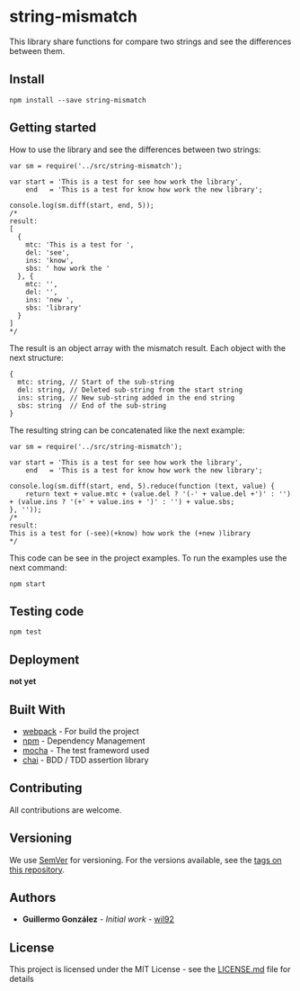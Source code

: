 # string-mismatch

This library share functions for compare two strings and see the differences between them.

## Install

```
npm install --save string-mismatch
```

## Getting started

How to use the library and see the differences between two strings:

```
var sm = require('../src/string-mismatch');

var start = 'This is a test for see how work the library',
    end   = 'This is a test for know how work the new library';

console.log(sm.diff(start, end, 5));
/*
result:
[
  {
    mtc: 'This is a test for ',
    del: 'see',
    ins: 'know',
    sbs: ' how work the '
  }, {
    mtc: '',
    del: '',
    ins: 'new ',
    sbs: 'library'
  }
]
*/
```

The result is an object array with the mismatch result. Each object with the next structure:

```
{
  mtc: string, // Start of the sub-string
  del: string, // Deleted sub-string from the start string
  ins: string, // New sub-string added in the end string
  sbs: string  // End of the sub-string
}
```

The resulting string can be concatenated like the next example:

```
var sm = require('../src/string-mismatch');

var start = 'This is a test for see how work the library',
    end   = 'This is a test for know how work the new library';

console.log(sm.diff(start, end, 5).reduce(function (text, value) {
    return text + value.mtc + (value.del ? '(-' + value.del +')' : '') + (value.ins ? '(+' + value.ins + ')' : '') + value.sbs;
}, ''));
/*
result:
This is a test for (-see)(+know) how work the (+new )library
*/
```

This code can be see in the project examples. To run the examples use the next command:

```
npm start
```

## Testing code

```
npm test
```

## Deployment

**not yet**

## Built With

* [webpack](https://webpack.js.org/) - For build the project
* [npm](https://www.npmjs.com/) - Dependency Management
* [mocha](https://mochajs.org/) - The test frameword used
* [chai](https://mochajs.org/) - BDD / TDD assertion library

## Contributing

All contributions are welcome.

## Versioning

We use [SemVer](http://semver.org/) for versioning. For the versions available, see the [tags on this repository](https://github.com/your/project/tags).

## Authors

* **Guillermo González** - *Initial work* - [wil92](https://github.com/wil92)

## License

This project is licensed under the MIT License - see the [LICENSE.md](https://gitlab.com/wil92/wankar-server/blob/development/LICENSE) file for details
